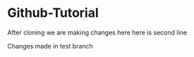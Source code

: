 # Github-Tutorial
After cloning we are making changes here 
here is second line

Changes made in test branch